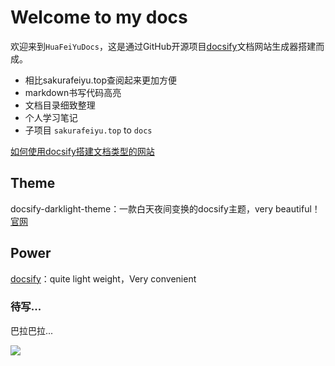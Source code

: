 # Welcome to my docs
欢迎来到`HuaFeiYuDocs`，这是通过GitHub开源项目[docsify](https://github.com/docsifyjs/docsify)文档网站生成器搭建而成。  
* 相比sakurafeiyu.top查阅起来更加方便
* markdown书写代码高亮
* 文档目录细致整理
* 个人学习笔记
* 子项目 `sakurafeiyu.top` to `docs`

[如何使用docsify搭建文档类型的网站](./docs/how-to-use-docsify.md)

## Theme
docsify-darklight-theme：一款白天夜间变换的docsify主题，very beautiful！  
[官网](https://docsify-darklight-theme.boopathikumar.me/#/)

## Power
[docsify](https://github.com/docsifyjs/docsify)：quite light weight，Very convenient

### 待写...
巴拉巴拉...


![](https://cdn.jsdelivr.net/gh/a1046700338/a1046700338.github.io@2.0/images/v2.jpg)
